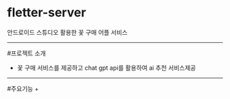 # fletter-server

안드로이드 스튜디오 활용한 꽃 구매 어플 서비스 
- - -
#프로젝트 소개 
+ 꽃 구매 서비스를 제공하고 chat gpt api를 활용하여 ai 추천 서비스제공
- - -
#주요기능
+

